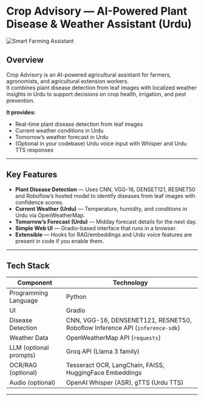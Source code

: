 # Crop Advisory — AI-Powered Plant Disease & Weather Assistant (Urdu)

![Smart Farming Assistant](https://github.com/Eeshababar/Smart_Farming_Assistant/blob/main/images/Smart%20Farming%20Assistant.jpg)

## Overview
Crop Advisory is an AI-powered agricultural assistant for farmers, agronomists, and agricultural extension workers.  
It combines plant disease detection from leaf images with localized weather insights in Urdu to support decisions on crop health, irrigation, and pest prevention.

**It provides:**
- Real-time plant disease detection from leaf images
- Current weather conditions in Urdu
- Tomorrow’s weather forecast in Urdu
- (Optional in your codebase) Urdu voice input with Whisper and Urdu TTS responses

---

## Key Features
- **Plant Disease Detection** — Uses CNN, VGG-16, DENSET121, RESNET50 and Roboflow’s hosted model to identify diseases from leaf images with confidence scores.
- **Current Weather (Urdu)** — Temperature, humidity, and conditions in Urdu via OpenWeatherMap.
- **Tomorrow’s Forecast (Urdu)** — Midday forecast details for the next day.
- **Simple Web UI** — Gradio-based interface that runs in a browser.
- **Extensible** — Hooks for RAG/embeddings and Urdu voice features are present in code if you enable them.

---

## Tech Stack

| Component            | Technology |
|---------------------|-----------|
| Programming Language| Python |
| UI                  | Gradio |
| Disease Detection   | CNN, VGG-16, DENSENET121, RESNET50, Roboflow Inference API (`inference-sdk`) |
| Weather Data        | OpenWeatherMap API (`requests`) |
| LLM (optional prompts) | Groq API (Llama 3 family) |
| OCR/RAG (optional)  | Tesseract OCR, LangChain, FAISS, HuggingFace Embeddings |
| Audio (optional)    | OpenAI Whisper (ASR), gTTS (Urdu TTS) |



---



